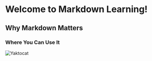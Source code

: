 # Welcome to Markdown Learning!

## Why Markdown Matters

### Where You Can Use It

![Yaktocat](https://octodex.github.com/images/yaktocat.png)
